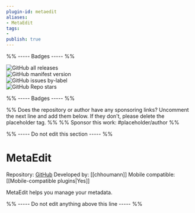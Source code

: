 ```yaml
---
plugin-id: metaedit
aliases:
- MetaEdit
tags: 
- 
publish: true
---
```


%% ----- Badges ----- %%

![GitHub all releases](https://img.shields.io/github/downloads/chhoumann/MetaEdit/total?color=573E7A&logo=github&style=for-the-badge)   
![GitHub manifest version](https://img.shields.io/github/manifest-json/v/chhoumann/MetaEdit?color=573E7A&logo=github&style=for-the-badge)   
![GitHub issues by-label](https://img.shields.io/github/issues/chhoumann/MetaEdit/help%20wanted?color=573E7A&logo=github&style=for-the-badge)   
![GitHub Repo stars](https://img.shields.io/github/stars/chhoumann/MetaEdit?color=573E7A&logo=github&style=for-the-badge)

%% ----- Badges ----- %%

%% Does the repository or author have any sponsoring links? Uncomment the next line and add them below. If they don't, please delete the placeholder tag. %%
%% Sponsor this work: #placeholder/author %%

%% ----- Do not edit this section ----- %%

# MetaEdit

Repository: [GitHub](https://github.com/chhoumann/MetaEdit)
Developed by: [[chhoumann]]
Mobile compatible: [[Mobile-compatible plugins|Yes]]

MetaEdit helps you manage your metadata.

%% ----- Do not edit anything above this line ----- %% 

